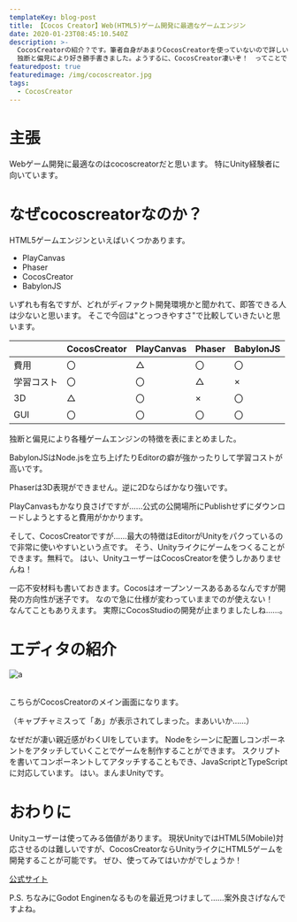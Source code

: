 ```yaml
---
templateKey: blog-post
title: 【Cocos Creator】Web(HTML5)ゲーム開発に最適なゲームエンジン
date: 2020-01-23T08:45:10.540Z
description: >-
  CocosCreatorの紹介？です。筆者自身があまりCocosCreatorを使っていないので詳しいことは書けませんが(ｵｲ
  独断と偏見により好き勝手書きました。ようするに、CocosCreator凄いぞ！　ってことです。
featuredpost: true
featuredimage: /img/cocoscreator.jpg
tags:
  - CocosCreator
---
```

# 主張

Webゲーム開発に最適なのはcocoscreatorだと思います。
特にUnity経験者に向いています。

# なぜcocoscreatorなのか？

HTML5ゲームエンジンといえばいくつかあります。

* PlayCanvas
* Phaser
* CocosCreator
* BabylonJS

いずれも有名ですが、どれがディファクト開発環境かと聞かれて、即答できる人は少ないと思います。
そこで今回は"とっつきやすさ"で比較していきたいと思います。

|       | CocosCreator | PlayCanvas | Phaser | BabylonJS |
| ----- | ------------ | ---------- | ------ | --------- |
| 費用    | 〇            | △          | 〇      | 〇         |
| 学習コスト | 〇            | 〇          | △      | ×         |
| 3D    | △            | 〇          | ×      | 〇         |
| GUI   | 〇            | 〇          | 〇      | 〇         |

独断と偏見により各種ゲームエンジンの特徴を表にまとめました。

BabylonJSはNode.jsを立ち上げたりEditorの癖が強かったりして学習コストが高いです。

Phaserは3D表現ができません。逆に2Dならばかなり強いです。

PlayCanvasもかなり良さげですが……公式の公開場所にPublishせずにダウンロードしようとすると費用がかかります。

そして、CocosCreatorですが……最大の特徴はEditorがUnityをパクっているので非常に使いやすいという点です。
そう、Unityライクにゲームをつくることができます。無料で。
はい、UnityユーザーはCocosCreatorを使うしかありませんね！

一応不安材料も書いておきます。Cocosはオープンソースあるあるなんですが開発の方向性が迷子です。
なので急に仕様が変わっていままでのが使えない！　なんてこともありえます。
実際にCocosStudioの開発が止まりましたしね……。

# エディタの紹介

![a](/img/cocoscreator.jpg "a")

<br>
こちらがCocosCreatorのメイン画面になります。

（キャプチャミスって「あ」が表示されてしまった。まあいいか……）


なぜだが凄い親近感がわくUIをしています。
Nodeをシーンに配置しコンポーネントをアタッチしていくことでゲームを制作することができます。
スクリプトを書いてコンポーネントしてアタッチすることもでき、JavaScriptとTypeScriptに対応しています。
はい。まんまUnityです。

# おわりに

Unityユーザーは使ってみる価値があります。
現状UnityではHTML5(Mobile)対応させるのは難しいですが、CocosCreatorならUnityライクにHTML5ゲームを開発することが可能です。
ぜひ、使ってみてはいかがでしょうか！

[公式サイト](https://www.cocos.com/en/)

P.S. ちなみにGodot Enginenなるものを最近見つけまして……案外良さげなんですよね。
